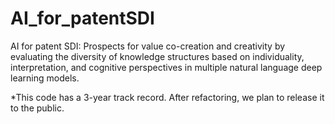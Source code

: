 # AI_for_patentSDI

AI for patent SDI: Prospects for value co-creation and creativity by evaluating the diversity of knowledge structures based on individuality, interpretation, and cognitive perspectives in multiple natural language deep learning models.


*This code has a 3-year track record. After refactoring, we plan to release it to the public.

